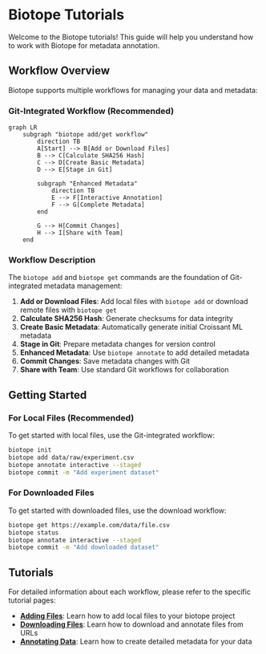 # Biotope Tutorials

Welcome to the Biotope tutorials! This guide will help you understand how to
work with Biotope for metadata annotation.

## Workflow Overview

Biotope supports multiple workflows for managing your data and metadata:

### Git-Integrated Workflow (Recommended)

```mermaid
graph LR
    subgraph "biotope add/get workflow"
        direction TB
        A[Start] --> B[Add or Download Files]
        B --> C[Calculate SHA256 Hash]
        C --> D[Create Basic Metadata]
        D --> E[Stage in Git]
        
        subgraph "Enhanced Metadata"
            direction TB
            E --> F[Interactive Annotation]
            F --> G[Complete Metadata]
        end
        
        G --> H[Commit Changes]
        H --> I[Share with Team]
    end
```

### Workflow Description

The `biotope add` and `biotope get` commands are the foundation of Git-integrated metadata management:

1. **Add or Download Files**: Add local files with `biotope add` or download remote files with `biotope get`
2. **Calculate SHA256 Hash**: Generate checksums for data integrity
3. **Create Basic Metadata**: Automatically generate initial Croissant ML metadata
4. **Stage in Git**: Prepare metadata changes for version control
5. **Enhanced Metadata**: Use `biotope annotate` to add detailed metadata
6. **Commit Changes**: Save metadata changes with Git
7. **Share with Team**: Use standard Git workflows for collaboration

## Getting Started

### For Local Files (Recommended)

To get started with local files, use the Git-integrated workflow:

```bash
biotope init
biotope add data/raw/experiment.csv
biotope annotate interactive --staged
biotope commit -m "Add experiment dataset"
```

### For Downloaded Files

To get started with downloaded files, use the download workflow:

```bash
biotope get https://example.com/data/file.csv
biotope status
biotope annotate interactive --staged
biotope commit -m "Add downloaded dataset"
```

## Tutorials

For detailed information about each workflow, please refer to the specific tutorial pages:

- **[Adding Files](add-files.md)**: Learn how to add local files to your biotope project
- **[Downloading Files](get-files.md)**: Learn how to download and annotate files from URLs
- **[Annotating Data](annotate-omics.md)**: Learn how to create detailed metadata for your data